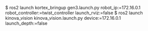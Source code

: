 $ ros2 launch kortex_bringup gen3.launch.py robot_ip:=172.16.0.1 robot_controller:=twist_controller launch_rviz:=false
$ ros2 launch kinova_vision kinova_vision.launch.py device:=172.16.0.1 launch_depth:=false
